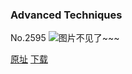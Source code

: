 ### Advanced Techniques
No.2595
![图片不见了~~~](https://imgs.xkcd.com/comics/advanced_techniques.png)

[原址](https://xkcd.com//2595) [下载](https://imgs.xkcd.com/comics/advanced_techniques.png)

